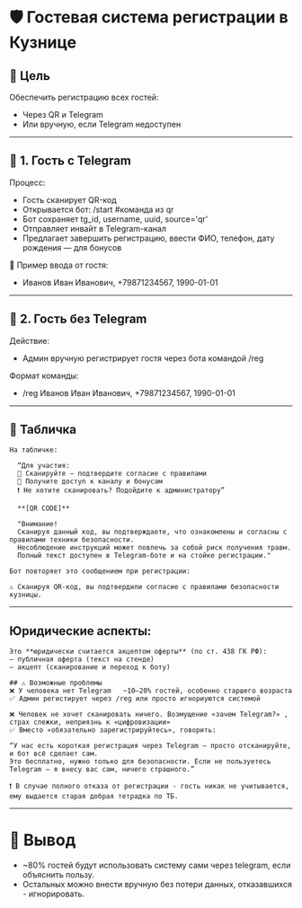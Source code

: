 # 🛡️ Гостевая система регистрации в Кузнице

## 📌 Цель
Обеспечить регистрацию всех гостей:
- Через QR и Telegram
- Или вручную, если Telegram недоступен
---

## 🧾 1. Гость с Telegram

Процесс:
  - Гость сканирует QR-код
  - Открывается бот: /start <uuid> #команда из qr
  - Бот сохраняет tg_id, username, uuid, source='qr'
  - Отправляет инвайт в Telegram-канал
  - Предлагает завершить регистрацию, ввести ФИО, телефон, дату рождения — для бонусов

🎁 Пример ввода от гостя:
- Иванов Иван Иванович, +79871234567, 1990-01-01
---

## 📝 2. Гость без Telegram

Действие:
  - Админ вручную регистрирует гостя через бота командой /reg

Формат команды:
  - /reg Иванов Иван Иванович, +79871234567, 1990-01-01

---
## 📌 Табличка
```text
На табличке:

  “Для участия:
  🔹 Сканируйте — подтвердите согласие с правилами
  🔹 Получите доступ к каналу и бонусам
  ❗ Не хотите сканировать? Подойдите к администратору”

  **[QR CODE]**

  "Внимание!
  Сканируя данный код, вы подтверждаете, что ознакомлены и согласны с правилами техники безопасности.
  Несоблюдение инструкций может повлечь за собой риск получения травм.
  Полный текст доступен в Telegram-боте и на стойке регистрации."

Бот повторяет это сообщением при регистрации:

⚠️ Сканируя QR-код, вы подтвердили согласие с правилами безопасности кузницы.
```
---

## Юридические аспекты:
```text
Это **юридически считается акцептом оферты** (по ст. 438 ГК РФ):
— публичная оферта (текст на стенде)
— акцепт (сканирование и переход к боту)

## ⚠️ Возможные проблемы
❌ У человека нет Telegram	~10–20% гостей, особенно старшего возраста
✅ Админ регистирует через /reg или просто игнориуются системой

❌ Человек не хочет сканировать ничего. Возмущение «зачем Telegram?» , страх слежки, неприязнь к «цифровизации»
✅ Вместо «обязательно зарегистрируйтесь», говорить:

“У нас есть короткая регистрация через Telegram — просто отсканируйте, и бот всё сделает сам. 
Это бесплатно, нужно только для безопасности. Если не пользуетесь Telegram — я внесу вас сам, ничего страшного.”

❗ В случае полного отказа от регистрации - гость никак не учитывается, ему выдается старая добрая тетрадка по ТБ.
```
---

# 🧩 Вывод
  - ~80% гостей будут использовать систему сами через telegram, если объяснить пользу.
  - Остальных можно внести вручную без потери данных, отказавшихся - игнорировать.